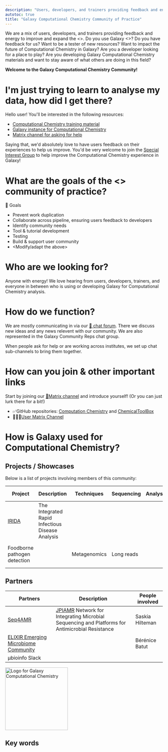 ```yaml
---
description: "Users, developers, and trainers providing feedback and energy to improve and expand Computational Chemistry."
autotoc: true
title: "Galaxy Computational Chemistry Community of Practice"
---
```


<slot name="/community/sig/common_linkbox" />

We are a mix of users, developers, and trainers providing feedback and energy to improve and expand the <>. Do you use Galaxy <>? Do you have feedback for us? Want to be a tester of new resources? Want to impact the future of Computational Chemistry in Galaxy? Are you a developer looking for a place to play? Are you developing Galaxy Computational Chemistry materials and want to stay aware of what others are doing in this field?

**Welcome to the Galaxy Computational Chemistry Community!**

# I'm just trying to learn to analyse my data, how did I get there?

Hello user! You'll be interested in the following resources:

<!-- - [Learning pathway for getting to grips with Galaxy and Computational Chemistry]() -->
 - [Computational Chemistry training material](https://training.galaxyproject.org/training-material/topics/computational-chemistry/)
 - [Galaxy instance for Computational Chemistry](https://cheminformatics.usegalaxy.eu/)
 - [Matrix channel for asking for help](https://matrix.to/#/#galaxycomputationalchemistry_Lobby:gitter.im)

Saying that, we'd absolutely love to have users feedback on their experiences to help us improve. You'd be very welcome to join the
[Special Interest Group](/community/sig/) to help improve the Computational Chemistry experience in Galaxy!

# What are the goals of the <> community of practice?

🎯 Goals
- Prevent work duplication
- Collaborate across pipeline, ensuring users feedback to developers
- Identify community needs
- Tool & tutorial development
- Testing
- Build & support user community
- <Modify/adapt the above>

# Who are we looking for?

Anyone with energy! We love hearing from users, developers, trainers, and everyone in between who is using or developing Galaxy for Computational Chemistry analysis.

# How do we function?

We are mostly communicating in via our [💬 chat forum](https://matrix.to/#/#galaxycomputationalchemistry_Lobby:gitter.im). There we discuss new ideas and any news
relevent with our community. We are also represented in the Galaxy Community Reps chat group.

When people ask for help or are working across institutes, we set up chat sub-channels to bring them together.

# How can you join & other important links

Start by joining our [💬Matrix channel](https://matrix.to/#/#galaxycomputationalchemistry_Lobby:gitter.im) and introduce yourself! (Or you can just lurk there for a bit!)

<!-- TODO - 📪[Mailing list]() -->
 - ✅GitHub repositories: [Computation Chemistry](https://github.com/galaxycomputationalchemistry/galaxy-tools-compchem) and [ChemicalToolBox](https://github.com/bgruening/galaxytools/tree/master/chemicaltoolbox)
 - 🧑🏽‍🏫[User Matrix Channel](https://matrix.to/#/#galaxycomputationalchemistry_Lobby:gitter.im)

 # How is Galaxy used for Computational Chemistry?

 ## Projects / Showcases

 Below is a list of projects involving members of this community:

 | Project | Description | Techniques | Sequencing | Analyses | People involved | Funding | Status |
 |---------|-------------|------------|------------|----------|-----------------|---------|--------|
 | [IRIDA](https://irida.ca/) | The Integrated Rapid Infectious Disease Analysis | | | | Aaron Petkau
 Foodborne pathogen detection | | Metagenomics | Long reads | | Bérénice Batut, Engy Nasr | EOSC-Life for 2022 | Ongoing

 ## Partners

 | Partners | Description | People involved |
 |----------|-------------|-----------------|
 | [Seq4AMR](https://www.jpiamr.eu/projects/seq4amr/) | [JPIAMR]() Network for Integrating Microbial Sequencing and Platforms for Antimicrobial Resistance | Saskia Hilteman
 | [ELIXIR Emerging Microbiome Community](https://elixir-europe.org/communities/marine-metagenomics) | | Bérénice Batut
 | µbioinfo Slack | |

 <img class="img-fluid float-right" src="/community/sig/computationalchemistry/logo.png" style="width:200px;" alt="Logo for Galaxy Computational Chemistry"/>

## Key words
